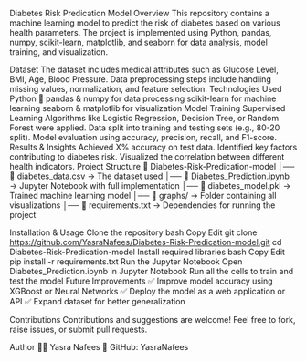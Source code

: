 Diabetes Risk Predication Model
Overview
This repository contains a machine learning model to predict the risk of diabetes based on various health parameters. The project is implemented using Python, pandas, numpy, scikit-learn, matplotlib, and seaborn for data analysis, model training, and visualization.

Dataset
The dataset includes medical attributes such as Glucose Level, BMI, Age, Blood Pressure.
Data preprocessing steps include handling missing values, normalization, and feature selection.
Technologies Used
Python 🐍
pandas & numpy for data processing
scikit-learn for machine learning
seaborn & matplotlib for visualization
Model Training
Supervised Learning Algorithms like Logistic Regression, Decision Tree, or Random Forest were applied.
Data split into training and testing sets (e.g., 80-20 split).
Model evaluation using accuracy, precision, recall, and F1-score.
Results & Insights
Achieved X% accuracy on test data.
Identified key factors contributing to diabetes risk.
Visualized the correlation between different health indicators.
Project Structure
📁 Diabetes-Risk-Predication-model
│── 📄 diabetes_data.csv → The dataset used
│── 📄 Diabetes_Prediction.ipynb → Jupyter Notebook with full implementation
│── 📄 diabetes_model.pkl → Trained machine learning model
│── 📂 graphs/ → Folder containing all visualizations
│── 📄 requirements.txt → Dependencies for running the project

Installation & Usage
Clone the repository
bash
Copy
Edit
git clone https://github.com/YasraNafees/Diabetes-Risk-Predication-model.git
cd Diabetes-Risk-Predication-model
Install required libraries
bash
Copy
Edit
pip install -r requirements.txt
Run the Jupyter Notebook
Open Diabetes_Prediction.ipynb in Jupyter Notebook
Run all the cells to train and test the model
Future Improvements
✅ Improve model accuracy using XGBoost or Neural Networks
✅ Deploy the model as a web application or API
✅ Expand dataset for better generalization

Contributions
Contributions and suggestions are welcome! Feel free to fork, raise issues, or submit pull requests.

Author
👩‍💻 Yasra Nafees
📌 GitHub: YasraNafees

